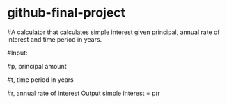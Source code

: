 # github-final-project

#A calculator that calculates simple interest given principal, annual rate of interest and time period in years.

#Input:

   #p, principal amount
   
   #t, time period in years
   
   #r, annual rate of interest
Output
   simple interest = p*t*r
